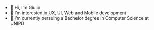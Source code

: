 - 👋 Hi, I’m Giulio
- 👀 I’m interested in UX, UI, Web and Mobile development
- 🌱 I’m currently persuing a Bachelor degree in Computer Science at UNIPD
